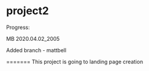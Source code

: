 # project2

Progress:

MB 2020.04.02_2005

Added branch - mattbell

=======
This project is going to landing page creation
